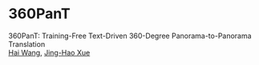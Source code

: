 # 360PanT
360PanT: Training-Free Text-Driven 360-Degree Panorama-to-Panorama Translation \
[Hai Wang](https://littlewhitesea.github.io/), [Jing-Hao Xue](https://www.homepages.ucl.ac.uk/~ucakjxu/)
